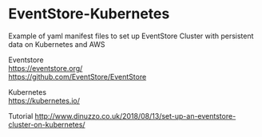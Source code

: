 # EventStore-Kubernetes
Example of yaml manifest files to set up EventStore Cluster with persistent data on Kubernetes and AWS
  
Eventstore  
https://eventstore.org/  
https://github.com/EventStore/EventStore  
  
Kubernetes  
https://kubernetes.io/  

Tutorial
http://www.dinuzzo.co.uk/2018/08/13/set-up-an-eventstore-cluster-on-kubernetes/

